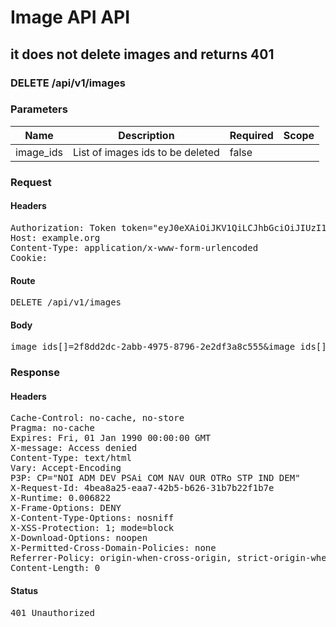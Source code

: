 # Image API API

## it does not delete images and returns 401

### DELETE /api/v1/images

### Parameters

| Name | Description | Required | Scope |
|------|-------------|----------|-------|
| image_ids | List of images ids to be deleted | false |  |

### Request

#### Headers

<pre>Authorization: Token token=&quot;eyJ0eXAiOiJKV1QiLCJhbGciOiJIUzI1NiJ9.eyJleHAiOjE1NTQ3NTk1MzEsImlhdCI6MTU1NDc0NTEzMSwidXNlcl9pZCI6ImQxMjUyNTY3LTg5MTMtNGNhYi05MmRkLTVmMTQzYjVmNmFmZCIsImFiaWxpdGllcyI6eyIwMDEwMDAwMDEyM0JCMTE4Ijp7IkFjY2VzcyI6eyJpbWFnZV9saXN0Ijp0cnVlfX19fQ._ke8KmcgevukXTDT-_pS6Vr_WM7-lBegki_57L0kSRw&quot;
Host: example.org
Content-Type: application/x-www-form-urlencoded
Cookie: </pre>

#### Route

<pre>DELETE /api/v1/images</pre>

#### Body

<pre>image_ids[]=2f8dd2dc-2abb-4975-8796-2e2df3a8c555&image_ids[]=de5c9bff-2e4c-4a00-a337-cd6cd0eaf2df&image_ids[]=dfbc1893-db09-4346-8da6-93fa87caca7a&image_ids[]=621518d8-df23-46ff-b148-cca7a3df7b6c&image_ids[]=d77070fe-3eeb-449c-8468-0cba5ffdce91&image_ids[]=9aa8b490-7d5d-477b-ab52-e04db866475c&image_ids[]=27a8b3d8-2117-416c-9823-762067811f98&image_ids[]=f09d0189-2ae3-4425-8312-a3ffdc7ce8af&image_ids[]=27e6a464-6208-483b-9974-04f39358d30c</pre>

### Response

#### Headers

<pre>Cache-Control: no-cache, no-store
Pragma: no-cache
Expires: Fri, 01 Jan 1990 00:00:00 GMT
X-message: Access denied
Content-Type: text/html
Vary: Accept-Encoding
P3P: CP=&quot;NOI ADM DEV PSAi COM NAV OUR OTRo STP IND DEM&quot;
X-Request-Id: 4bea8a25-eaa7-42b5-b626-31b7b22f1b7e
X-Runtime: 0.006822
X-Frame-Options: DENY
X-Content-Type-Options: nosniff
X-XSS-Protection: 1; mode=block
X-Download-Options: noopen
X-Permitted-Cross-Domain-Policies: none
Referrer-Policy: origin-when-cross-origin, strict-origin-when-cross-origin
Content-Length: 0</pre>

#### Status

<pre>401 Unauthorized</pre>

